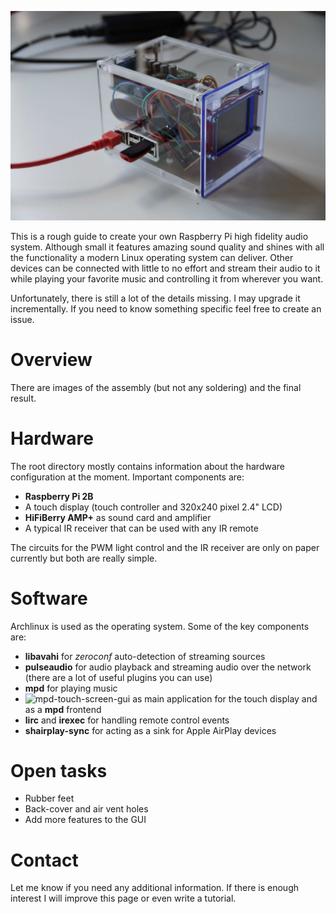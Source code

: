 ![picture of the finished device](https://raw.githubusercontent.com/muesli4/tiny-hifi/master/images/left%20view%20(b).JPG "The finished device.")

This is a rough guide to create your own Raspberry Pi high fidelity audio system. Although small it features amazing sound quality and shines with all the functionality a modern Linux operating system can deliver. Other devices can be connected with little to no effort and stream their audio to it while playing your favorite music and controlling it from wherever you want.

Unfortunately, there is still a lot of the details missing. I may upgrade it incrementally. If you need to know something specific feel free to create an issue.

# Overview

 There are images of the assembly (but not any soldering) and the final result.

# Hardware

The root directory mostly contains information about the hardware configuration at the moment. Important components are:

* **Raspberry Pi 2B**
* A touch display (touch controller and 320x240 pixel 2.4" LCD)
* **HiFiBerry AMP+** as sound card and amplifier
* A typical IR receiver that can be used with any IR remote

The circuits for the PWM light control and the IR receiver are only on paper currently but both are really simple.

# Software

Archlinux is used as the operating system. Some of the key components are:

* **libavahi** for *zeroconf* auto-detection of streaming sources
* **pulseaudio** for audio playback and streaming audio over the network (there are a lot of useful plugins you can use)
* **mpd** for playing music
* ![**mpd-touch-screen-gui**](https://github.com/muesli4/mpd-touch-screen-gui) as main application for the touch display and as a **mpd** frontend
* **lirc** and **irexec** for handling remote control events
* **shairplay-sync** for acting as a sink for Apple AirPlay devices

# Open tasks

* Rubber feet
* Back-cover and air vent holes
* Add more features to the GUI

# Contact

Let me know if you need any additional information. If there is enough interest I will improve this page or even write a tutorial.
